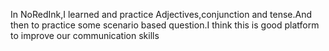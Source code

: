In NoRedInk,I learned and practice Adjectives,conjunction and tense.And then to practice some scenario based question.I think this is good platform to improve our communication skills
